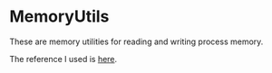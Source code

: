 # MemoryUtils


These are memory utilities for reading and writing process memory. 

The reference I used is [here](https://github.com/cazzwastaken/pro-bhop).
